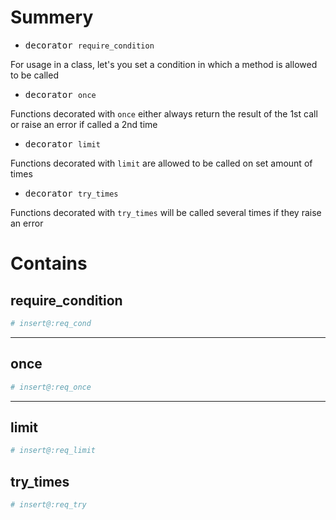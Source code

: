 # Summery
- <kbd>decorator `require_condition`</kbd>

For usage in a class, let's you set a condition in which a method is allowed to be called

- <kbd>decorator `once`</kbd>

Functions decorated with `once` either always return the result of the 1st call or raise an error if called a 2nd time

- <kbd>decorator `limit`</kbd>

Functions decorated with `limit` are allowed to be called on set amount of times

- <kbd>decorator `try_times`</kbd>

Functions decorated with `try_times` will be called several times if they raise an error

# Contains

## require_condition
```python
# insert@:req_cond
```

---
## once
```python
# insert@:req_once
```
---

## limit

```python
# insert@:req_limit
```

## try_times

```python
# insert@:req_try
```